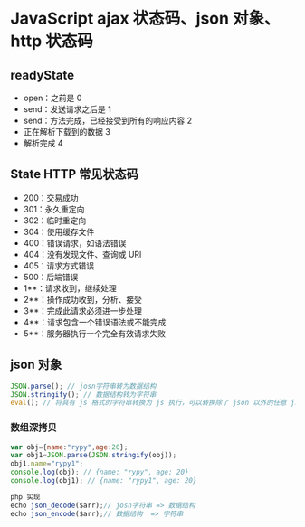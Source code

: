 # JavaScript ajax 状态码、json 对象、http 状态码

## readyState

- open：之前是 0
- send：发送请求之后是 1
- send：方法完成，已经接受到所有的响应内容 2
- 正在解析下载到的数据 3
- 解析完成 4

## State HTTP 常见状态码

- 200：交易成功
- 301：永久重定向
- 302：临时重定向
- 304：使用缓存文件
- 400：错误请求，如语法错误
- 404：没有发现文件、查询或 URl
- 405：请求方式错误
- 500：后端错误
- 1\*\*：请求收到，继续处理
- 2\*\*：操作成功收到，分析、接受
- 3\*\*：完成此请求必须进一步处理
- 4\*\*：请求包含一个错误语法或不能完成
- 5\*\*：服务器执行一个完全有效请求失败

## json 对象

```js
JSON.parse(); // josn字符串转为数据结构
JSON.stringify(); // 数据结构转为字符串
eval(); // 将具有 js 格式的字符串转换为 js 执行，可以转换除了 json 以外的任意 js 字符串
```

### 数组深拷贝

```js
var obj={name:"rypy",age:20};
var obj1=JSON.parse(JSON.stringify(obj));
obj1.name="rypy1";
console.log(obj); // {name: "rypy", age: 20}
console.log(obj1); // {name: "rypy1", age: 20}

php 实现
echo json_decode($arr);// josn字符串 => 数据结构
echo json_encode($arr);// 数据结构  => 字符串
```
